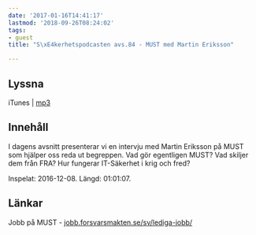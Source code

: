 ```yaml
---
date: '2017-01-16T14:41:17'
lastmod: '2018-09-26T08:24:02'
tags:
- guest
title: "S\xE4kerhetspodcasten avs.84 - MUST med Martin Eriksson"

---
```

## Lyssna

iTunes \| [mp3](http://traffic.libsyn.com/sakerhetspodcasten/2016-12-08_Intervju_Martin_Eriksson_MUST_mixdown_01.mp3)

## Innehåll

I dagens avsnitt presenterar vi en intervju med Martin Eriksson på MUST som hjälper
oss reda ut begreppen. Vad gör egentligen MUST? Vad skiljer dem från FRA? Hur fungerar
IT-Säkerhet i krig och fred?

Inspelat: 2016-12-08. Längd: 01:01:07.

## Länkar

Jobb på MUST - [jobb.forsvarsmakten.se/sv/lediga-jobb/](http://jobb.forsvarsmakten.se/sv/lediga-jobb/)

